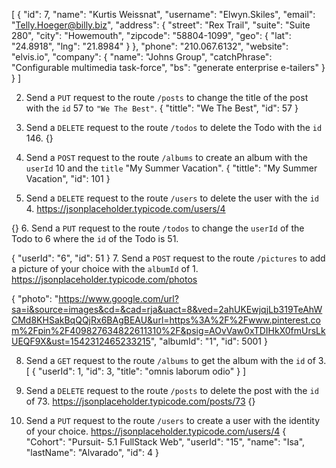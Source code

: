 <!-- 1.  Send a `GET` request to the route `/users` to get the user with the `id` 7. -->
[
    {
        "id": 7,
        "name": "Kurtis Weissnat",
        "username": "Elwyn.Skiles",
        "email": "Telly.Hoeger@billy.biz",
        "address": {
            "street": "Rex Trail",
            "suite": "Suite 280",
            "city": "Howemouth",
            "zipcode": "58804-1099",
            "geo": {
                "lat": "24.8918",
                "lng": "21.8984"
            }
        },
        "phone": "210.067.6132",
        "website": "elvis.io",
        "company": {
            "name": "Johns Group",
            "catchPhrase": "Configurable multimedia task-force",
            "bs": "generate enterprise e-tailers"
        }
    }
]

2.  Send a `PUT` request to the route `/posts` to change the title of the post with the `id` 57 to `"We The Best"`.
{
    "tittle": "We The Best",
    "id": 57
}

3.  Send a `DELETE` request to the route `/todos` to delete the Todo with the `id` 146.
{}

4.  Send a `POST` request to the route `/albums` to create an album with the `userId` 10 and the `title` "My Summer Vacation".
{
    "tittle": "My Summer Vacation",
    "id": 101
}

5.  Send a `DELETE` request to the route `/users` to delete the user with the `id` 4.
https://jsonplaceholder.typicode.com/users/4

{}
6.  Send a `PUT` request to the route `/todos` to change the `userId` of the Todo to 6 where the `id` of the Todo is 51.

{
    "userId": "6",
    "id": 51
}
7.  Send a `POST` request to the route `/pictures` to add a picture of your choice with the `albumId` of 1. https://jsonplaceholder.typicode.com/photos

{
    "photo": "https://www.google.com/url?sa=i&source=images&cd=&cad=rja&uact=8&ved=2ahUKEwjqjLb319TeAhWCMd8KHSakBqQQjRx6BAgBEAU&url=https%3A%2F%2Fwww.pinterest.com%2Fpin%2F409827634822611310%2F&psig=AOvVaw0xTDIHkX0fmUrsLkUEQF9X&ust=1542312465233215",
    "albumId": "1",
    "id": 5001
}

8.  Send a `GET` request to the route `/albums` to get the album with the `id` of 3.
[
    {
        "userId": 1,
        "id": 3,
        "title": "omnis laborum odio"
    }
]

9.  Send a `DELETE` request to the route `/posts` to delete the post with the `id` of 73. https://jsonplaceholder.typicode.com/posts/73
{}

10. Send a `PUT` request to the route `/users` to create a user with the identity of your choice.
https://jsonplaceholder.typicode.com/users/4
{
    "Cohort": "Pursuit- 5.1 FullStack Web",
    "userId": "15",
    "name": "Isa",
    "lastName": "Alvarado",
    "id": 4
}
